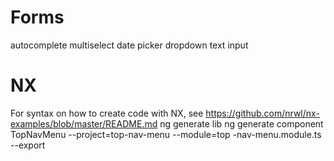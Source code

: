 # Forms

autocomplete
multiselect
date picker
dropdown
text input

# NX
For syntax on how to create code with NX, see https://github.com/nrwl/nx-examples/blob/master/README.md
ng generate lib <library-name>
ng generate component TopNavMenu --project=top-nav-menu --module=top
-nav-menu.module.ts --export
